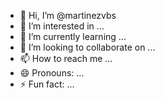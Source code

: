 - 👋 Hi, I’m @martinezvbs
- 👀 I’m interested in ...
- 🌱 I’m currently learning ...
- 💞️ I’m looking to collaborate on ...
- 📫 How to reach me ...
- 😄 Pronouns: ...
- ⚡ Fun fact: ...

<!---
martinezvbs/martinezvbs is a ✨ special ✨ repository because its `README.md` (this file) appears on your GitHub profile.
You can click the Preview link to take a look at your changes.
--->
